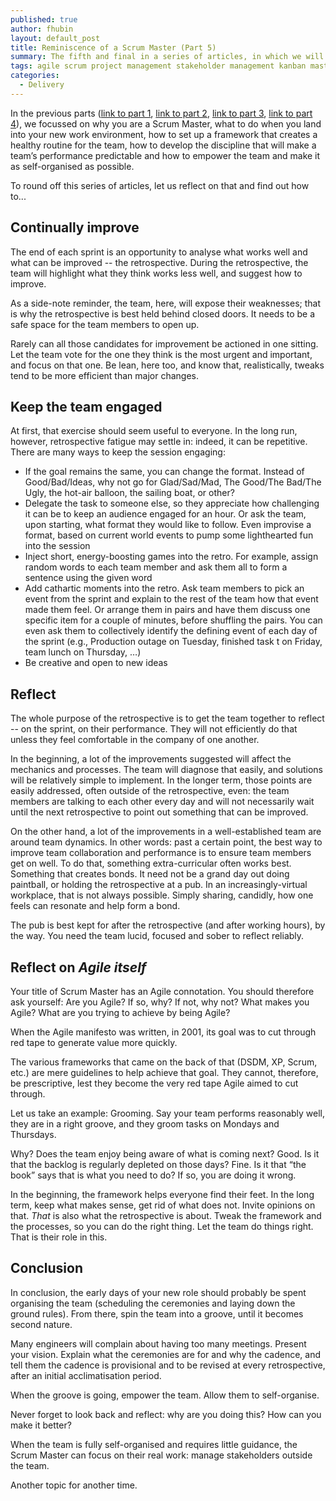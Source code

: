 ```yaml
---
published: true
author: fhubin
layout: default_post
title: Reminiscence of a Scrum Master (Part 5)
summary: The fifth and final in a series of articles, in which we will explore the qualities and behaviours necessary to be an effective Scrum Master and why those qualities and behaviours are important in specific situations.
tags: agile scrum project management stakeholder management kanban master
categories:
  - Delivery
---
```

In the previous parts ([link to part 1](https://blog.scottlogic.com/2021/10/18/reminiscence-of-a-scrum-master-part-i.html), [link to part 2](https://blog.scottlogic.com/2021/11/17/reminiscence-of-a-scrum-master-part-ii.html), [link to part 3](https://blog.scottlogic.com/2021/12/17/reminiscence-of-a-scrum-master-part-iii.html), [link to part 4](https://blog.scottlogic.com/2022/01/21/reminiscence-of-a-scrum-master-part-iv.html)), we focussed on why you are a Scrum Master, what to do when you land into your new work environment, how to set up a framework that creates a healthy routine for the team, how to develop the discipline that will make a team’s performance predictable and how to empower the team and make it as self-organised as possible.

To round off this series of articles, let us reflect on that and find out how to...

## Continually improve

The end of each sprint is an opportunity to analyse what works well and what can be improved -- the retrospective. During the retrospective, the team will highlight what they think works less well, and suggest how to improve.

As a side-note reminder, the team, here, will expose their weaknesses; that is why the retrospective is best held behind closed doors. It needs to be a safe space for the team members to open up.

Rarely can all those candidates for improvement be actioned in one sitting. Let the team vote for the one they think is the most urgent and important, and focus on that one. Be lean, here too, and know that, realistically, tweaks tend to be more efficient than major changes.

## Keep the team engaged

At first, that exercise should seem useful to everyone. In the long run, however, retrospective fatigue may settle in: indeed, it can be repetitive. There are many ways to keep the session engaging:

* If the goal remains the same, you can change the format. Instead of Good/Bad/Ideas, why not go for Glad/Sad/Mad, The Good/The Bad/The Ugly, the hot-air balloon, the sailing boat, or other?
* Delegate the task to someone else, so they appreciate how challenging it can be to keep an audience engaged for an hour. Or ask the team, upon starting, what format they would like to follow. Even improvise a format, based on current world events to pump some lighthearted fun into the session
* Inject short, energy-boosting games into the retro. For example, assign random words to each team member and ask them all to form a sentence using the given word
* Add cathartic moments into the retro. Ask team members to pick an event from the sprint and explain to the rest of the team how that event made them feel. Or arrange them in pairs and have them discuss one specific item for a couple of minutes, before shuffling the pairs. You can even ask them to collectively identify the defining event of each day of the sprint (e.g., Production outage on Tuesday, finished task t on Friday, team lunch on Thursday, …)
* Be creative and open to new ideas

## Reflect

The whole purpose of the retrospective is to get the team together to reflect -- on the sprint, on their performance. They will not efficiently do that unless they feel comfortable in the company of one another.

In the beginning, a lot of the improvements suggested will affect the mechanics and processes. The team will diagnose that easily, and solutions will be relatively simple to implement. In the longer term, those points are easily addressed, often outside of the retrospective, even: the team members are talking to each other every day and will not necessarily wait until the next retrospective to point out something that can be improved.

On the other hand, a lot of the improvements in a well-established team are around team dynamics. In other words: past a certain point, the best way to improve team collaboration and performance is to ensure team members get on well. To do that, something extra-curricular often works best. Something that creates bonds. It need not be a grand day out doing paintball, or holding the retrospective at a pub. In an increasingly-virtual workplace, that is not always possible. Simply sharing, candidly, how one feels can resonate and help form a bond.

The pub is best kept for after the retrospective (and after working hours), by the way. You need the team lucid, focused and sober to reflect reliably.

## Reflect on _Agile itself_

Your title of Scrum Master has an Agile connotation. You should therefore ask yourself: Are you Agile? If so, why? If not, why not? What makes you Agile? What are you trying to achieve by being Agile?

When the Agile manifesto was written, in 2001, its goal was to cut through red tape to generate value more quickly.

The various frameworks that came on the back of that (DSDM, XP, Scrum, etc.) are mere guidelines to help achieve that goal. They cannot, therefore, be prescriptive, lest they become the very red tape Agile aimed to cut through.

Let us take an example: Grooming. Say your team performs reasonably well, they are in a right groove, and they groom tasks on Mondays and Thursdays.

Why? Does the team enjoy being aware of what is coming next? Good. Is it that the backlog is regularly depleted on those days? Fine. Is it that “the book” says that is what you need to do? If so, you are doing it wrong.

In the beginning, the framework helps everyone find their feet. In the long term, keep what makes sense, get rid of what does not. Invite opinions on that. _That_ is also what the retrospective is about. Tweak the framework and the processes, so you can do the right thing. Let the team do things right. That is their role in this.

## Conclusion

In conclusion, the early days of your new role should probably be spent organising the team (scheduling the ceremonies and laying down the ground rules). From there, spin the team into a groove, until it becomes second nature.

Many engineers will complain about having too many meetings. Present your vision. Explain what the ceremonies are for and why the cadence, and tell them the cadence is provisional and to be revised at every retrospective, after an initial acclimatisation period.

When the groove is going, empower the team. Allow them to self-organise.

Never forget to look back and reflect: why are you doing this? How can you make it better?

When the team is fully self-organised and requires little guidance, the Scrum Master can focus on their real work: manage stakeholders outside the team.

Another topic for another time.
